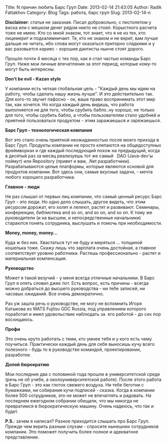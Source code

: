 Title: N причин любить Барс Груп
Date: 2013-02-14 21:43:05
Author: Radik Fattakhov
Category: Blog
Tags: работа, барс груп
Slug: 2013-02-14-n

**Disclaimer**: статья не заказная. Писал добровольно, с пистолетом у
виска или с мешком денег рядом никто не стоял. Корыстного расчета тоже
не имею. Кто со мной знаком, тот знает, что я не из тех, кто лицемерит и
подхалимничает. Те, кто не знаком и не верит, вам лучше дальше не
читать, ибо слова могут оказаться приторно сладкими и у вас разовьется
кариес - хорошие дантисты нынче стоят дорого.

Прошло почти 4 месяца с тех пор, как я стал частью команды Барс Груп.
Ниже мои личные впечатления за этот период, которые кому-то могут быть
интересны.

**Don't be evil - Kazan style**

У компании есть четкая глобальная цель - "Каждый день мы идем на работу,
чтобы сделать нашу жизнь лучше". И это действительно так. Для кого-то
звучит пафосно - ок, ваше право воспринимать этот мир так, как хочется.
Но когда каждый день видишь, что работа выполняется не для того, чтобы
срубить бабло..ну хорошо, не только для того, чтобы срубить бабло, а
чтобы пользователям стало удобней и приятней пользоваться продуктом -
этим заражаешься и заряжаешься.

<!-- more -->

**Барс Груп - технологическая компания**

Вот это стало очень приятной неожиданностью после моего прихода в Барс
Груп. Продукты компании не просто клепаются на общедоступных фреймворках
и где каждый последующий похож на предыдущий, когда в десятый раз за
месяц реализуешь тот же самый   DAO (Java-dev'ы поймут) или Repository
(привет и вам, .Net разработчики). Разрабатываются целые платформы,
которые являются основой для продуктов компании. Вот здесь они, самые
вкусные задачи, - мечта любого хорошего разработчика.

**Главное - люди**

Не раз слышал от первых лиц компании, что самый ценный ресурс Барс
Груп - это люди. Но одно дело слышать, другое видеть, что этим ресурсом
дорожат, его холят и лелеют, растят и развивают. Семинары, конференции,
библиотека and so on, and so on, and so on. К тому же руководители (и на
высшем, и непосредственные начальники) стараются понять сотрудника,
выслушать и помочь при необходимости.

**Money, money, money...**

Куда ж без них. Хвастаться тут не буду и меряться ... толщиной кошелька
тоже. Скажу лишь что зарплата очень достойная, а главное соответствует
уровню работника. Растешь профессионально - растет и материальная
компенсация.

**Руководство**

Может я такой везучий - у меня всегда отличные начальники. В Барс Груп я
опять словил джек пот. Есть вопрос, есть причины - всегда можно
добраться до высшего руководства - ни тебе записей, ни часовых ожиданий.
Все очень демократично.

Раз уж зашла речь о руководстве, не могу не вспомнить Игоря Катыкова из
WATS Fujitsu GDC Russia, под управлением которого поработал и имел
удовольствие наблюдать за  его работой - до сих пор восхищаюсь.

**Профи**

Это очень круто работать с теми, кто умнее тебя и у кого есть чему
поучиться. Практически каждый день для себя выносишь кучу всего
полезного - будь то в руководстве командой, проектировании, разработке.

**Долой бюрократию**

Мои последние два с половиной года прошли в университетской среде (речь
не об учебе, а околоуниверситетской работе). После этого работа в Барс
Груп - это как глоток свежего воздуха. Ни тебе беготни с бумажками, ни
собирания кучи подписей - сказка. Когда в компании более 500
сотрудников, это не может не впечатлять и радовать. На последнем
ежегодном собрании обещали, что мы никогда не превратимся в
бюрократическую машину. Очень надеюсь, что так и будет.

**P.S.**: зачем я написал? Разное приходится слышать про Барс Груп.
Прежде чем верить разным слухам - спросите нынешних сотрудников
компании. Это поможет получить более полное и адекватное представление.
